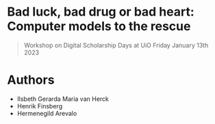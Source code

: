 # Bad luck, bad drug or bad heart: Computer models to the rescue
> Workshop on Digital Scholarship Days at UiO Friday January 13th 2023


# Authors
- Ilsbeth Gerarda Maria van Herck
- Henrik Finsberg
- Hermenegild Arevalo
